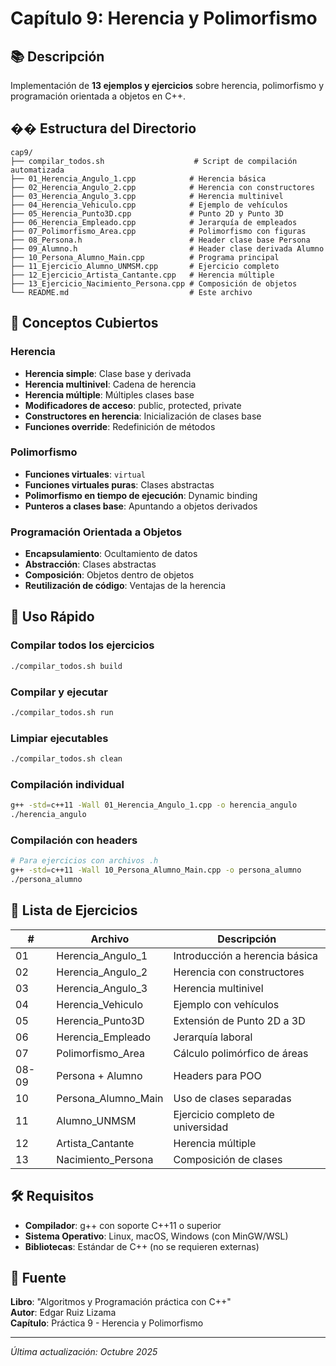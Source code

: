# Capítulo 9: Herencia y Polimorfismo

## 📚 Descripción

Implementación de **13 ejemplos y ejercicios** sobre herencia, polimorfismo y programación orientada a objetos en C++.

## �� Estructura del Directorio

```
cap9/
├── compilar_todos.sh                    # Script de compilación automatizada
├── 01_Herencia_Angulo_1.cpp            # Herencia básica
├── 02_Herencia_Angulo_2.cpp            # Herencia con constructores
├── 03_Herencia_Angulo_3.cpp            # Herencia multinivel
├── 04_Herencia_Vehiculo.cpp            # Ejemplo de vehículos
├── 05_Herencia_Punto3D.cpp             # Punto 2D y Punto 3D
├── 06_Herencia_Empleado.cpp            # Jerarquía de empleados
├── 07_Polimorfismo_Area.cpp            # Polimorfismo con figuras
├── 08_Persona.h                        # Header clase base Persona
├── 09_Alumno.h                         # Header clase derivada Alumno
├── 10_Persona_Alumno_Main.cpp          # Programa principal
├── 11_Ejercicio_Alumno_UNMSM.cpp       # Ejercicio completo
├── 12_Ejercicio_Artista_Cantante.cpp   # Herencia múltiple
├── 13_Ejercicio_Nacimiento_Persona.cpp # Composición de objetos
└── README.md                           # Este archivo
```

## 🎯 Conceptos Cubiertos

### Herencia
- **Herencia simple**: Clase base y derivada
- **Herencia multinivel**: Cadena de herencia
- **Herencia múltiple**: Múltiples clases base
- **Modificadores de acceso**: public, protected, private
- **Constructores en herencia**: Inicialización de clases base
- **Funciones override**: Redefinición de métodos

### Polimorfismo
- **Funciones virtuales**: `virtual`
- **Funciones virtuales puras**: Clases abstractas
- **Polimorfismo en tiempo de ejecución**: Dynamic binding
- **Punteros a clases base**: Apuntando a objetos derivados

### Programación Orientada a Objetos
- **Encapsulamiento**: Ocultamiento de datos
- **Abstracción**: Clases abstractas
- **Composición**: Objetos dentro de objetos
- **Reutilización de código**: Ventajas de la herencia

## 🚀 Uso Rápido

### Compilar todos los ejercicios
```bash
./compilar_todos.sh build
```

### Compilar y ejecutar
```bash
./compilar_todos.sh run
```

### Limpiar ejecutables
```bash
./compilar_todos.sh clean
```

### Compilación individual
```bash
g++ -std=c++11 -Wall 01_Herencia_Angulo_1.cpp -o herencia_angulo
./herencia_angulo
```

### Compilación con headers
```bash
# Para ejercicios con archivos .h
g++ -std=c++11 -Wall 10_Persona_Alumno_Main.cpp -o persona_alumno
./persona_alumno
```

## 📝 Lista de Ejercicios

| # | Archivo | Descripción |
|---|---------|-------------|
| 01 | Herencia_Angulo_1 | Introducción a herencia básica |
| 02 | Herencia_Angulo_2 | Herencia con constructores |
| 03 | Herencia_Angulo_3 | Herencia multinivel |
| 04 | Herencia_Vehiculo | Ejemplo con vehículos |
| 05 | Herencia_Punto3D | Extensión de Punto 2D a 3D |
| 06 | Herencia_Empleado | Jerarquía laboral |
| 07 | Polimorfismo_Area | Cálculo polimórfico de áreas |
| 08-09 | Persona + Alumno | Headers para POO |
| 10 | Persona_Alumno_Main | Uso de clases separadas |
| 11 | Alumno_UNMSM | Ejercicio completo de universidad |
| 12 | Artista_Cantante | Herencia múltiple |
| 13 | Nacimiento_Persona | Composición de clases |

## 🛠️ Requisitos

- **Compilador**: g++ con soporte C++11 o superior
- **Sistema Operativo**: Linux, macOS, Windows (con MinGW/WSL)
- **Bibliotecas**: Estándar de C++ (no se requieren externas)

## 📖 Fuente

**Libro**: "Algoritmos y Programación práctica con C++"  
**Autor**: Edgar Ruiz Lizama  
**Capítulo**: Práctica 9 - Herencia y Polimorfismo

---

*Última actualización: Octubre 2025*
